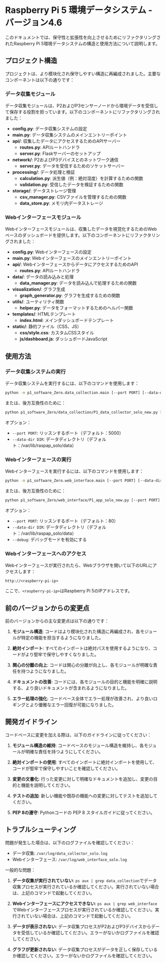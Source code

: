 # Raspberry Pi 5 環境データシステム - バージョン4.6

このドキュメントでは、保守性と拡張性を向上させるためにリファクタリングされたRaspberry Pi 5環境データシステムの構造と使用方法について説明します。

## プロジェクト構造

プロジェクトは、より模块化され保守しやすい構造に再編成されました。主要なコンポーネントは以下の通りです：

### データ収集モジュール

データ収集モジュールは、P2およびP3センサーノードから環境データを受信して保存する役割を担っています。以下のコンポーネントにリファクタリングされました：

- **config.py**: データ収集システムの設定
- **main.py**: データ収集システムのメインエントリーポイント
- **api/**: 収集したデータにアクセスするためのAPIサーバー
  - **routes.py**: APIルートハンドラ
  - **server.py**: Flaskサーバーのセットアップ
- **network/**: P2およびP3デバイスとのネットワーク通信
  - **server.py**: データを受信するためのソケットサーバー
- **processing/**: データ処理と検証
  - **calculation.py**: 派生値（例：絶対湿度）を計算するための関数
  - **validation.py**: 受信したデータを検証するための関数
- **storage/**: データストレージ管理
  - **csv_manager.py**: CSVファイルを管理するための関数
  - **data_store.py**: メモリ内データストレージ

### Webインターフェースモジュール

Webインターフェースモジュールは、収集したデータを視覚化するためのWebベースのダッシュボードを提供します。以下のコンポーネントにリファクタリングされました：

- **config.py**: Webインターフェースの設定
- **main.py**: Webインターフェースのメインエントリーポイント
- **api/**: WebインターフェースからデータにアクセスするためのAPI
  - **routes.py**: APIルートハンドラ
- **data/**: データの読み込みと処理
  - **data_manager.py**: データを読み込んで処理するための関数
- **visualization/**: グラフ生成
  - **graph_generator.py**: グラフを生成するための関数
- **utils/**: ユーティリティ関数
  - **helper.py**: データをフォーマットするためのヘルパー関数
- **templates/**: HTMLテンプレート
  - **index.html**: メインダッシュボードテンプレート
- **static/**: 静的ファイル（CSS、JS）
  - **css/style.css**: カスタムCSSスタイル
  - **js/dashboard.js**: ダッシュボードJavaScript

## 使用方法

### データ収集システムの実行

データ収集システムを実行するには、以下のコマンドを使用します：

```bash
python -m p1_software_Zero.data_collection.main [--port PORT] [--data-dir DIR]
```

または、後方互換性のために：

```bash
python p1_software_Zero/data_collection/P1_data_collector_solo_new.py [--port PORT] [--data-dir DIR]
```

オプション：
- `--port PORT`: リッスンするポート（デフォルト：5000）
- `--data-dir DIR`: データディレクトリ（デフォルト：/var/lib/raspap_solo/data）

### Webインターフェースの実行

Webインターフェースを実行するには、以下のコマンドを使用します：

```bash
python -m p1_software_Zero.web_interface.main [--port PORT] [--data-dir DIR] [--debug]
```

または、後方互換性のために：

```bash
python p1_software_Zero/web_interface/P1_app_solo_new.py [--port PORT] [--data-dir DIR] [--debug]
```

オプション：
- `--port PORT`: リッスンするポート（デフォルト：80）
- `--data-dir DIR`: データディレクトリ（デフォルト：/var/lib/raspap_solo/data）
- `--debug`: デバッグモードを有効にする

### Webインターフェースへのアクセス

Webインターフェースが実行されたら、Webブラウザを開いて以下のURLにアクセスします：

```
http://<raspberry-pi-ip>
```

ここで、`<raspberry-pi-ip>`はRaspberry Pi 5のIPアドレスです。

## 前のバージョンからの変更点

前のバージョンからの主な変更点は以下の通りです：

1. **モジュール構造**: コードはより模块化された構造に再編成され、各モジュールが特定の機能を担当するようになりました。

2. **絶対インポート**: すべてのインポートは絶対パスを使用するようになり、コードがより堅牢で保守しやすくなりました。

3. **関心の分離の向上**: コードは関心の分離が向上し、各モジュールが明確な責任を持つようになりました。

4. **ドキュメントの改善**: コードには、各モジュールの目的と機能を明確に説明する、より良いドキュメントが含まれるようになりました。

5. **エラー処理の強化**: コードベース全体でエラー処理が改善され、より良いロギングとより優雅なエラー回復が可能になりました。

## 開発ガイドライン

コードベースに変更を加える際は、以下のガイドラインに従ってください：

1. **モジュール構造の維持**: コードベースのモジュール構造を維持し、各モジュールが明確な責任を持つようにしてください。

2. **絶対インポートの使用**: すべてのインポートに絶対インポートを使用して、コードが堅牢で保守しやすいことを確認してください。

3. **変更の文書化**: 行った変更に対して明確なドキュメントを追加し、変更の目的と機能を説明してください。

4. **テストの追加**: 新しい機能や既存の機能への変更に対してテストを追加してください。

5. **PEP 8の遵守**: Pythonコードの PEP 8 スタイルガイドに従ってください。

## トラブルシューティング

問題が発生した場合は、以下のログファイルを確認してください：

- データ収集: `/var/log/data_collector_solo.log`
- Webインターフェース: `/var/log/web_interface_solo.log`

一般的な問題：

1. **データ収集が実行されていない**: `ps aux | grep data_collection`でデータ収集プロセスが実行されているか確認してください。実行されていない場合は、上記のコマンドで起動してください。

2. **Webインターフェースにアクセスできない**: `ps aux | grep web_interface`でWebインターフェースプロセスが実行されているか確認してください。実行されていない場合は、上記のコマンドで起動してください。

3. **データが表示されない**: データ収集プロセスがP2およびP3デバイスからデータを受信しているか確認してください。エラーがないかログファイルを確認してください。

4. **グラフが更新されない**: データ収集プロセスがデータを正しく保存しているか確認してください。エラーがないかログファイルを確認してください。